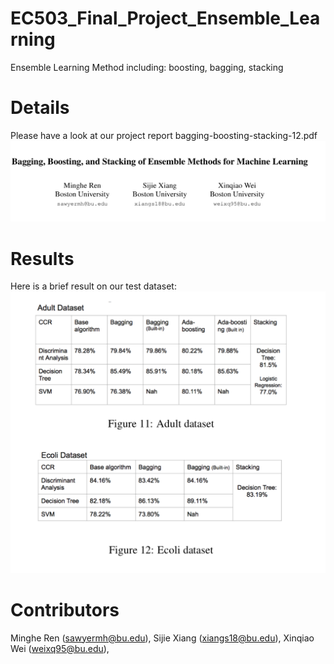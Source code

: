 # EC503_Final_Project_Ensemble_Learning

Ensemble Learning Method including: boosting, bagging, stacking


# Details 

Please have a look at  our project report bagging-boosting-stacking-12.pdf
![picture](/image/demo1.png)


# Results

Here is a brief result on our test dataset:
![picture](/image/result.png)

# Contributors
Minghe Ren (sawyermh@bu.edu), 
Sijie Xiang (xiangs18@bu.edu), 
Xinqiao Wei (weixq95@bu.edu), 
